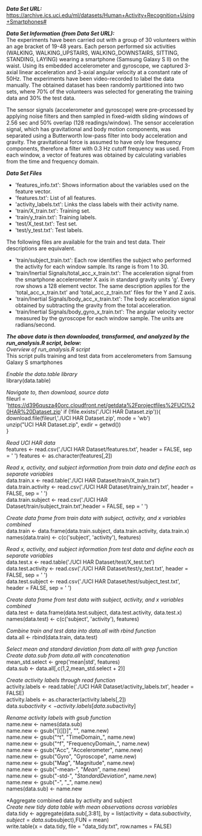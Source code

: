 
**_Data Set URL:_**<br />
https://archive.ics.uci.edu/ml/datasets/Human+Activity+Recognition+Using+Smartphones#

**_Data Set Information (from Data Set URL):_**<br />
The experiments have been carried out with a group of 30 volunteers within an age bracket of 19-48 years. Each person performed six activities (WALKING, WALKING_UPSTAIRS, WALKING_DOWNSTAIRS, SITTING, STANDING, LAYING) wearing a smartphone (Samsung Galaxy S II) on the waist. Using its embedded accelerometer and gyroscope, we captured 3-axial linear acceleration and 3-axial angular velocity at a constant rate of 50Hz. The experiments have been video-recorded to label the data manually. The obtained dataset has been randomly partitioned into two sets, where 70% of the volunteers was selected for generating the training data and 30% the test data.

The sensor signals (accelerometer and gyroscope) were pre-processed by applying noise filters and then sampled in fixed-width sliding windows of 2.56 sec and 50% overlap (128 readings/window). The sensor acceleration signal, which has gravitational and body motion components, was separated using a Butterworth low-pass filter into body acceleration and gravity. The gravitational force is assumed to have only low frequency components, therefore a filter with 0.3 Hz cutoff frequency was used. From each window, a vector of features was obtained by calculating variables from the time and frequency domain.

**_Data Set Files_**<br />
- 'features_info.txt': Shows information about the variables used on the feature vector.<br />
- 'features.txt': List of all features.<br />
- 'activity_labels.txt': Links the class labels with their activity name.<br />
- 'train/X_train.txt': Training set.<br />
- 'train/y_train.txt': Training labels.<br />
- 'test/X_test.txt': Test set.<br />
- 'test/y_test.txt': Test labels.<br />

The following files are available for the train and test data. Their descriptions are equivalent. 

- 'train/subject_train.txt': Each row identifies the subject who performed the activity for each window sample. Its range is from 1 to 30.<br /> 
- 'train/Inertial Signals/total_acc_x_train.txt': The acceleration signal from the smartphone accelerometer X axis in standard gravity units 'g'. Every row shows a 128 element vector. The same description applies for the 'total_acc_x_train.txt' and 'total_acc_z_train.txt' files for the Y and Z axis. <br />
- 'train/Inertial Signals/body_acc_x_train.txt': The body acceleration signal obtained by subtracting the gravity from the total acceleration.<br />
- 'train/Inertial Signals/body_gyro_x_train.txt': The angular velocity vector measured by the gyroscope for each window sample. The units are radians/second.<br />

**_The above data is then downloaded, transformed, and analyzed by the run_analysis.R script, below:_**<br />
*Overview of run_analysis.R script*<br />
This script pulls training and test data from accelerometers from Samsung Galaxy S smartphones

*Enable the data.table library*<br />
library(data.table)

*Navigate to, then download, source data*<br />
fileurl = 'https://d396qusza40orc.cloudfront.net/getdata%2Fprojectfiles%2FUCI%20HAR%20Dataset.zip'
if (!file.exists('./UCI HAR Dataset.zip')){<br />
  download.file(fileurl,'./UCI HAR Dataset.zip', mode = 'wb')<br />
  unzip("UCI HAR Dataset.zip", exdir = getwd())<br />
}<br />

*Read UCI HAR data*<br />
features <- read.csv('./UCI HAR Dataset/features.txt', header = FALSE, sep = ' ')
features <- as.character(features[,2])

*Read x, activity, and subject information from train data and define each as separate variables*<br />
data.train.x <- read.table('./UCI HAR Dataset/train/X_train.txt')<br />
data.train.activity <- read.csv('./UCI HAR Dataset/train/y_train.txt', header = FALSE, sep = ' ')<br />
data.train.subject <- read.csv('./UCI HAR Dataset/train/subject_train.txt',header = FALSE, sep = ' ')<br />

*Create data frame from train data with subject, activity, and x variables combined*<br />
data.train <-  data.frame(data.train.subject, data.train.activity, data.train.x)<br />
names(data.train) <- c(c('subject', 'activity'), features)<br />

*Read x, activity, and subject information from test data and define each as separate variables*<br />
data.test.x <- read.table('./UCI HAR Dataset/test/X_test.txt')<br />
data.test.activity <- read.csv('./UCI HAR Dataset/test/y_test.txt', header = FALSE, sep = ' ')<br />
data.test.subject <- read.csv('./UCI HAR Dataset/test/subject_test.txt', header = FALSE, sep = ' ')<br />

*Create data frame from test data with subject, activity, and x variables combined*<br />
data.test <-  data.frame(data.test.subject, data.test.activity, data.test.x)<br />
names(data.test) <- c(c('subject', 'activity'), features)<br />

*Combine train and test data into data.all with rbind function*<br />
data.all <- rbind(data.train, data.test)<br />

*Select mean and standard deviation from data.all with grep function*<br />
*Create data.sub from data.all with concatenation*<br />
mean_std.select <- grep('mean|std', features)<br />
data.sub <- data.all[,c(1,2,mean_std.select + 2)]<br />

*Create activity labels through read function*<br />
activity.labels <- read.table('./UCI HAR Dataset/activity_labels.txt', header = FALSE)<br />
activity.labels <- as.character(activity.labels[,2])<br />
data.sub$activity <- activity.labels[data.sub$activity]<br />

*Rename activity labels with gsub function*<br />
name.new <- names(data.sub)<br />
name.new <- gsub("[(][)]", "", name.new)<br />
name.new <- gsub("^t", "TimeDomain_", name.new)<br />
name.new <- gsub("^f", "FrequencyDomain_", name.new)<br />
name.new <- gsub("Acc", "Accelerometer", name.new)<br />
name.new <- gsub("Gyro", "Gyroscope", name.new)<br />
name.new <- gsub("Mag", "Magnitude", name.new)<br />
name.new <- gsub("-mean-", "_Mean_", name.new)<br />
name.new <- gsub("-std-", "_StandardDeviation_", name.new)<br />
name.new <- gsub("-", "_", name.new)<br />
names(data.sub) <- name.new<br />

*Aggregate combined data by activity and subject<br />
*Create new tidy data table with mean observations across variables*<br />
data.tidy <- aggregate(data.sub[,3:81], by = list(activity = data.sub$activity, subject = data.sub$subject),FUN = mean)<br />
write.table(x = data.tidy, file = "data_tidy.txt", row.names = FALSE)<br />
